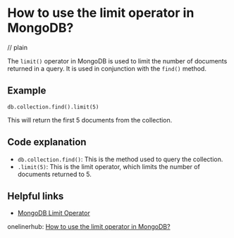 # How to use the limit operator in MongoDB?
// plain

The `limit()` operator in MongoDB is used to limit the number of documents returned in a query. It is used in conjunction with the `find()` method.

## Example

```
db.collection.find().limit(5)
```

This will return the first 5 documents from the collection.

## Code explanation

- `db.collection.find()`: This is the method used to query the collection.
- `.limit(5)`: This is the limit operator, which limits the number of documents returned to 5.

## Helpful links
- [MongoDB Limit Operator](https://docs.mongodb.com/manual/reference/operator/query/limit/)

onelinerhub: [How to use the limit operator in MongoDB?](https://onelinerhub.com/mongodb/how-to-use-the-limit-operator-in-mongodb)